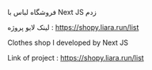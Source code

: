 فروشگاه لباس با Next JS زدم

لینک لایو پروژه : https://shopy.liara.run/list




Clothes shop I developed by Next JS

Link of project : https://shopy.liara.run/list
